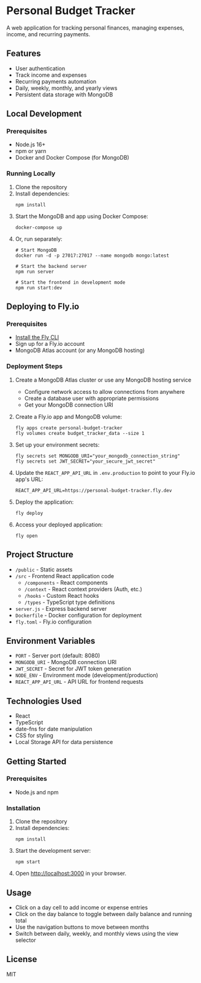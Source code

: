 # Personal Budget Tracker

A web application for tracking personal finances, managing expenses, income, and recurring payments.

## Features

- User authentication
- Track income and expenses
- Recurring payments automation
- Daily, weekly, monthly, and yearly views
- Persistent data storage with MongoDB

## Local Development

### Prerequisites

- Node.js 16+
- npm or yarn
- Docker and Docker Compose (for MongoDB)

### Running Locally

1. Clone the repository
2. Install dependencies:
   ```
   npm install
   ```
3. Start the MongoDB and app using Docker Compose:
   ```
   docker-compose up
   ```
4. Or, run separately:
   ```
   # Start MongoDB
   docker run -d -p 27017:27017 --name mongodb mongo:latest

   # Start the backend server
   npm run server

   # Start the frontend in development mode
   npm run start:dev
   ```

## Deploying to Fly.io

### Prerequisites

- [Install the Fly CLI](https://fly.io/docs/hands-on/install-flyctl/)
- Sign up for a Fly.io account
- MongoDB Atlas account (or any MongoDB hosting)

### Deployment Steps

1. Create a MongoDB Atlas cluster or use any MongoDB hosting service
   - Configure network access to allow connections from anywhere
   - Create a database user with appropriate permissions
   - Get your MongoDB connection URI

2. Create a Fly.io app and MongoDB volume:
   ```
   fly apps create personal-budget-tracker
   fly volumes create budget_tracker_data --size 1
   ```

3. Set up your environment secrets:
   ```
   fly secrets set MONGODB_URI="your_mongodb_connection_string"
   fly secrets set JWT_SECRET="your_secure_jwt_secret"
   ```

4. Update the `REACT_APP_API_URL` in `.env.production` to point to your Fly.io app's URL:
   ```
   REACT_APP_API_URL=https://personal-budget-tracker.fly.dev
   ```

5. Deploy the application:
   ```
   fly deploy
   ```

6. Access your deployed application:
   ```
   fly open
   ```

## Project Structure

- `/public` - Static assets
- `/src` - Frontend React application code
  - `/components` - React components
  - `/context` - React context providers (Auth, etc.)
  - `/hooks` - Custom React hooks
  - `/types` - TypeScript type definitions
- `server.js` - Express backend server
- `Dockerfile` - Docker configuration for deployment
- `fly.toml` - Fly.io configuration

## Environment Variables

- `PORT` - Server port (default: 8080)
- `MONGODB_URI` - MongoDB connection URI
- `JWT_SECRET` - Secret for JWT token generation
- `NODE_ENV` - Environment mode (development/production)
- `REACT_APP_API_URL` - API URL for frontend requests

## Technologies Used

- React
- TypeScript
- date-fns for date manipulation
- CSS for styling
- Local Storage API for data persistence

## Getting Started

### Prerequisites

- Node.js and npm

### Installation

1. Clone the repository
2. Install dependencies:
   ```
   npm install
   ```
3. Start the development server:
   ```
   npm start
   ```
4. Open [http://localhost:3000](http://localhost:3000) in your browser.

## Usage

- Click on a day cell to add income or expense entries
- Click on the day balance to toggle between daily balance and running total
- Use the navigation buttons to move between months
- Switch between daily, weekly, and monthly views using the view selector

## License

MIT 